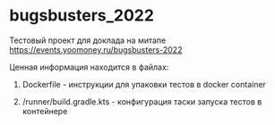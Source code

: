 # bugsbusters_2022

Тестовый проект для доклада на митапе https://events.yoomoney.ru/bugsbusters-2022

Ценная информация находится в файлах:
1) Dockerfile - инструкции для упаковки тестов в docker container

2) /runner/build.gradle.kts - конфигурация таски запуска тестов в контейнере
